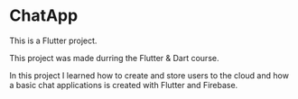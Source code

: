 # ChatApp

This is a Flutter project.

This project was made durring the Flutter & Dart course.

In this project I learned how to create and store users to the cloud and how a basic chat applications is created with Flutter and Firebase.

